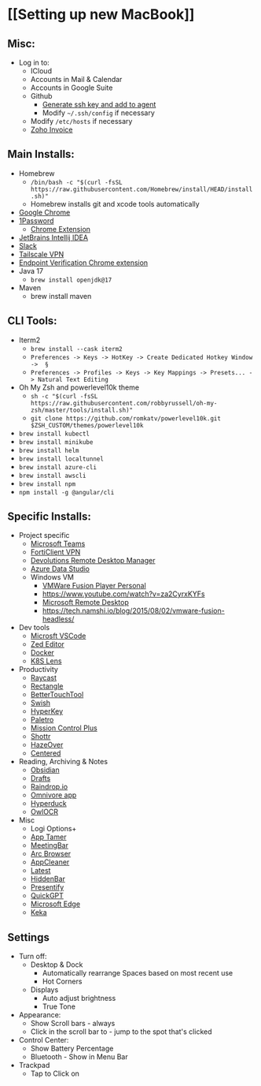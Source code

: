 
# [[Setting up new MacBook]]

## Misc:
- Log in to:
	- ICloud
	- Accounts in Mail & Calendar
	- Accounts in Google Suite
	- Github
		- [Generate ssh key and add to agent](https://docs.github.com/en/authentication/connecting-to-github-with-ssh/generating-a-new-ssh-key-and-adding-it-to-the-ssh-agent)
		- Modify `~/.ssh/config` if necessary
	- Modify `/etc/hosts` if necessary
	- [Zoho Invoice](https://www.zoho.com/invoice/)

## Main Installs:
- Homebrew
	- `/bin/bash -c "$(curl -fsSL https://raw.githubusercontent.com/Homebrew/install/HEAD/install.sh)"`
	- Homebrew installs git and xcode tools automatically
- [Google Chrome](https://www.google.com/chrome/)
- [1Password](https://1password.com/downloads/mac/)
	- [Chrome Extension](https://chrome.google.com/webstore/detail/1password-%E2%80%93-password-mana/aeblfdkhhhdcdjpifhhbdiojplfjncoa/related)
- [JetBrains Intellij IDEA](https://www.jetbrains.com/idea/download/download-thanks.html)
- [Slack](https://slack.com/downloads/instructions/mac)
- [Tailscale VPN](https://tailscale.com/download/)
- [Endpoint Verification Chrome extension](https://chrome.google.com/webstore/detail/endpoint-verification/callobklhcbilhphinckomhgkigmfocg/related?hl=en)
- Java 17
	- `brew install openjdk@17`
- Maven
	- brew install maven

## CLI Tools:
- Iterm2
	- `brew install --cask iterm2`
	- `Preferences -> Keys -> HotKey -> Create Dedicated Hotkey Window ->  §`
	- `Preferences -> Profiles -> Keys -> Key Mappings -> Presets... -> Natural Text Editing`
- Oh My Zsh and powerlevel10k theme
	- `sh -c "$(curl -fsSL https://raw.githubusercontent.com/robbyrussell/oh-my-zsh/master/tools/install.sh)"`
	- `git clone https://github.com/romkatv/powerlevel10k.git $ZSH_CUSTOM/themes/powerlevel10k`
- `brew install kubectl`
- `brew install minikube`
- `brew install helm`
- `brew install localtunnel`
- `brew install azure-cli`
- `brew install awscli`
- `brew install npm`
- `npm install -g @angular/cli`

## Specific Installs:
- Project specific 
	- [Microsoft Teams](https://www.microsoft.com/en/microsoft-teams/download-app#for-desktop1)
	- [FortiClient VPN](https://www.fortinet.com/support/product-downloads)
	- [Devolutions Remote Desktop Manager](https://devolutions.net/remote-desktop-manager)
	- [Azure Data Studio](https://learn.microsoft.com/en-us/sql/azure-data-studio/download-azure-data-studio?view=sql-server-ver16&tabs=redhat-install%2Credhat-uninstall)
	- Windows VM
		- [VMWare Fusion Player Personal](https://customerconnect.vmware.com/evalcenter?p=fusion-player-personal-13)
		- https://www.youtube.com/watch?v=za2CyrxKYFs
		- [Microsoft Remote Desktop](https://apps.apple.com/us/app/microsoft-remote-desktop/id1295203466?mt=12)
		- https://tech.namshi.io/blog/2015/08/02/vmware-fusion-headless/
- Dev tools
	- [Microsft VSCode](https://code.visualstudio.com/)
	- [Zed Editor](https://zed.dev/download)
	- [Docker](https://www.docker.com/)
	- [K8S Lens](https://k8slens.dev/)
- Productivity
	- [Raycast](https://www.raycast.com/)
	- [Rectangle](https://rectangleapp.com/)
	- [BetterTouchTool](https://folivora.ai/downloads/)
	- [Swish](https://highlyopinionated.co/swish/)
	- [HyperKey](https://hyperkey.app/)
	- [Paletro](https://appmakes.io/paletro)
	- [Mission Control Plus](https://www.fadel.io/missioncontrolplus)
	- [Shottr](https://shottr.cc/)
	- [HazeOver](https://hazeover.com/)
	- [Centered](https://www.centered.app/)
- Reading, Archiving & Notes
	- [Obsidian](https://obsidian.md/download)
	- [Drafts](https://getdrafts.com/)
	- [Raindrop.io](https://raindrop.io/download)
	- [Omnivore app](https://omnivore.app/)
	- [Hyperduck](https://sindresorhus.com/hyperduck)
	- [OwlOCR](https://owlocr.com/)
- Misc
	- Logi Options+
	- [App Tamer](https://www.stclairsoft.com/AppTamer/)
	- [MeetingBar](https://github.com/leits/MeetingBar)
	- [Arc Browser](https://arc.net/)
	- [AppCleaner](https://freemacsoft.net/appcleaner/)
	- [Latest](https://github.com/mangerlahn/Latest)
	- [HiddenBar](https://apps.apple.com/us/app/hidden-bar/id1452453066?mt=12)
	- [Presentify](https://presentify.compzets.com/)
	- [QuickGPT](https://sindresorhus.gumroad.com/l/quickgpt)
	- [Microsoft Edge](https://www.microsoft.com/en-gb/edge/download?form=MA13FJ)
	- [Keka](https://www.keka.io/en/)

## Settings
- Turn off:
	- Desktop & Dock
		- Automatically rearrange Spaces based on most recent use
		- Hot Corners
	- Displays
		- Auto adjust brightness
		- True Tone
- Appearance:
	- Show Scroll bars - always
	- Click in the scroll bar to - jump to the spot that's clicked
- Control Center:
	- Show Battery Percentage
	- Bluetooth - Show in Menu Bar
- Trackpad
	- Tap to Click on

